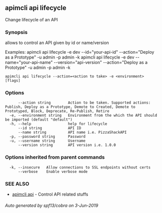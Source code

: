 ## apimcli api lifecycle

Change lifecycle of an API

### Synopsis



allows to control an API given by id or name/version

Examples:
apimcli api lifecycle -e dev --id="your-api-id" --action="Deploy as a Prototype" -u admin -p admin -k
apimcli api lifecycle -e dev --name="your-api-name" --version="api-version" --action="Deploy as a Prototype" -u admin -p admin -k


```
apimcli api lifecycle --action=<action to take> -e <environment> [flags]
```

### Options

```
      --action string        Action to be taken. Supported actions: Publish, Deploy as a Prototype, Demote to Created, Demote to Prototyped, Block, Deprecate, Re-Publish, Retire
  -e, --environment string   Environment from the which the API should be imported (default "default")
  -h, --help                 help for lifecycle
      --id string            API ID
      --name string          API name i.e. PizzaShackAPI
  -p, --password string      Password
  -u, --username string      Username
      --version string       API version i.e. 1.0.0
```

### Options inherited from parent commands

```
  -k, --insecure   Allow connections to SSL endpoints without certs
      --verbose    Enable verbose mode
```

### SEE ALSO
* [apimcli api](apimcli_api.md)	 - Control API related stuffs

###### Auto generated by spf13/cobra on 3-Jun-2019
